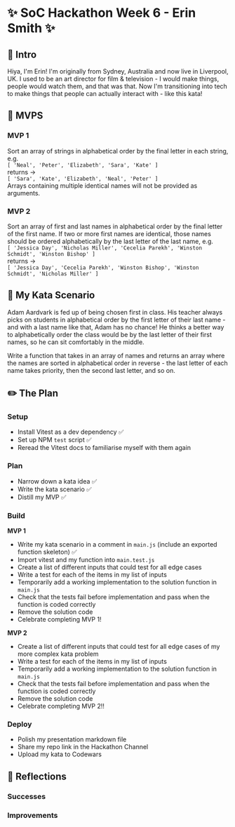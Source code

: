 # ✨ SoC Hackathon Week 6 - Erin Smith ✨

## 👋 Intro

Hiya, I'm Erin! I'm originally from Sydney, Australia and now live in Liverpool, UK. I used to be an art director for film & television - I would make things, people would watch them, and that was that. Now I'm transitioning into tech to make things that people can actually interact with - like this kata!

## 🎯 MVPS

### MVP 1

Sort an array of strings in alphabetical order by the final letter in each string, e.g. <br> `[ 'Neal', 'Peter', 'Elizabeth', 'Sara', 'Kate' ]` <br> returns -> <br> `[ 'Sara', 'Kate', 'Elizabeth', 'Neal', 'Peter' ]` <br> Arrays containing multiple identical names will not be provided as arguments.

### MVP 2

Sort an array of first and last names in alphabetical order by the final letter of the first name. If two or more first names are identical, those names should be ordered alphabetically by the last letter of the last name, e.g. <br> `[ 'Jessica Day', 'Nicholas Miller', 'Cecelia Parekh', 'Winston Schmidt', 'Winston Bishop' ]` <br> returns -> <br> `[ 'Jessica Day', 'Cecelia Parekh', 'Winston Bishop', 'Winston Schmidt', 'Nicholas Miller' ]`

## 📖 My Kata Scenario

Adam Aardvark is fed up of being chosen first in class. His teacher always picks on students in alphabetical order by the first letter of their last name - and with a last name like that, Adam has no chance! He thinks a better way to alphabetically order the class would be by the last letter of their first names, so he can sit comfortably in the middle.

Write a function that takes in an array of names and returns an array where the names are sorted in alphabetical order in reverse - the last letter of each name takes priority, then the second last letter, and so on.

## ✏️ The Plan

### Setup

- Install Vitest as a dev dependency ✅
- Set up NPM `test` script ✅
- Reread the Vitest docs to familiarise myself with them again

### Plan

- Narrow down a kata idea ✅
- Write the kata scenario ✅
- Distill my MVP ✅

### Build

**MVP 1**

- Write my kata scenario in a comment in `main.js` (include an exported function skeleton) ✅
- Import vitest and my function into `main.test.js`
- Create a list of different inputs that could test for all edge cases
- Write a test for each of the items in my list of inputs
- Temporarily add a working implementation to the solution function in `main.js`
- Check that the tests fail before implementation and pass when the function is coded correctly
- Remove the solution code
- Celebrate completing MVP 1!

**MVP 2**

- Create a list of different inputs that could test for all edge cases of my more complex kata problem
- Write a test for each of the items in my list of inputs
- Temporarily add a working implementation to the solution function in `main.js`
- Check that the tests fail before implementation and pass when the function is coded correctly
- Remove the solution code
- Celebrate completing MVP 2!!

### Deploy

- Polish my presentation markdown file
- Share my repo link in the Hackathon Channel
- Upload my kata to Codewars

## 💭 Reflections

### Successes

### Improvements
